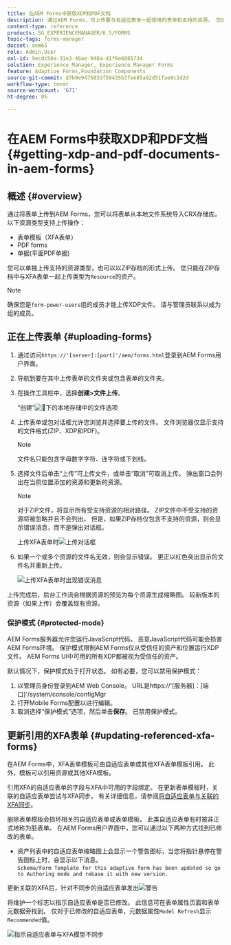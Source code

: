 ```yaml
---
title: 在AEM Forms中获取XDP和PDF文档
description: 通过AEM Forms，可上传要与自适应表单一起使用的表单和支持的资源。 您还可以以ZIP格式批量上传表单和相关资源。
content-type: reference
products: SG_EXPERIENCEMANAGER/6.5/FORMS
topic-tags: forms-manager
docset: aem65
role: Admin,User
exl-id: 9ecdc50a-31e3-46ae-948a-d1f6e6085734
solution: Experience Manager, Experience Manager Forms
feature: Adaptive Forms,Foundation Components
source-git-commit: d7b9e947503df58435b3fee85a92d51fae8c1d2d
workflow-type: tm+mt
source-wordcount: '671'
ht-degree: 0%

---
```


# 在AEM Forms中获取XDP和PDF文档{#getting-xdp-and-pdf-documents-in-aem-forms}

## 概述 {#overview}

通过将表单上传到AEM Forms，您可以将表单从本地文件系统导入CRX存储库。 以下资源类型支持上传操作：

* 表单模板（XFA表单）
* PDF forms
* 单据(平面PDF单据)

您可以单独上传支持的资源类型，也可以以ZIP存档的形式上传。 您只能在ZIP存档中与XFA表单一起上传类型为`Resource`的资产。

>[!NOTE]
>
>确保您是`form-power-users`组的成员才能上传XDP文件。 请与管理员联系以成为组的成员。

## 正在上传表单 {#uploading-forms}

1. 通过访问`https://'[server]:[port]'/aem/forms.html`登录到AEM Forms用户界面。
1. 导航到要在其中上传表单的文件夹或包含表单的文件夹。
1. 在操作工具栏中，选择&#x200B;**创建>文件上传**。

   “创建”![&#128279;](assets/step.png)下的本地存储中的文件选项

1. 上传表单或包对话框允许您浏览并选择要上传的文件。 文件浏览器仅显示支持的文件格式(ZIP、XDP和PDF)。

   >[!NOTE]
   >
   >文件名只能包含字母数字字符、连字符或下划线。

1. 选择文件后单击“上传”可上传文件，或单击“取消”可取消上传。 弹出窗口会列出在当前位置添加的资源和更新的资源。

   >[!NOTE]
   >
   >对于ZIP文件，将显示所有受支持资源的相对路径。 ZIP文件中不受支持的资源将被忽略并且不会列出。 但是，如果ZIP存档仅包含不支持的资源，则会显示错误消息，而不是弹出对话框。

   上传XFA表单时![上传对话框](assets/upload-scr.png)

1. 如果一个或多个资源的文件名无效，则会显示错误。 更正以红色突出显示的文件名并重新上传。

   ![上传XFA表单时出现错误消息](assets/upload-scr-err.png)

上传完成后，后台工作流会根据资源的预览为每个资源生成缩略图。 较新版本的资源（如果上传）会覆盖现有资源。

### 保护模式 {#protected-mode}

AEM Forms服务器允许您运行JavaScript代码。 恶意JavaScript代码可能会损害AEM Forms环境。 保护模式限制AEM Forms仅从受信任的资产和位置运行XDP文件。 AEM Forms UI中可用的所有XDP都被视为受信任的资产。

默认情况下，保护模式处于打开状态。 如有必要，您可以禁用保护模式：

1. 以管理员身份登录到AEM Web Console。 URL是https://&#39;[服务器]：[端口]&#39;/system/console/configMgr
1. 打开Mobile Forms配置以进行编辑。
1. 取消选择“保护模式”选项，然后单击&#x200B;**保存**。 已禁用保护模式。

## 更新引用的XFA表单 {#updating-referenced-xfa-forms}

在AEM Forms中，XFA表单模板可由自适应表单或其他XFA表单模板引用。 此外，模板可以引用资源或其他XFA模板。

引用XFA的自适应表单的字段与XFA中可用的字段绑定。 在更新表单模板时，关联的自适应表单尝试与XFA同步。 有关详细信息，请参阅[将自适应表单与关联的XFA同步](../../forms/using/synchronizing-adaptive-forms-xfa.md)。

删除表单模板会损坏相关的自适应表单或表单模板。 此类自适应表单有时被非正式地称为脏表单。 在AEM Forms用户界面中，您可以通过以下两种方式找到已修改的表单。

* 资产列表中的自适应表单缩略图上会显示一个警告图标，当您将指针悬停在警告图标上时，会显示以下消息。\
  `Schema/Form Template for this adaptive form has been updated so go to Authoring mode and rebase it with new version.`

更新关联的XFA后，针对不同步的自适应表单发出![警告](assets/dirtyaf.png)

将维护一个标志以指示自适应表单是否已修改。 此信息可在表单属性页面和表单元数据旁找到。 仅对于已修改的自适应表单，元数据属性`Model Refresh`显示`Recommended`值。

![指示自适应表单与XFA模型不同步](assets/model-refresh.png)
